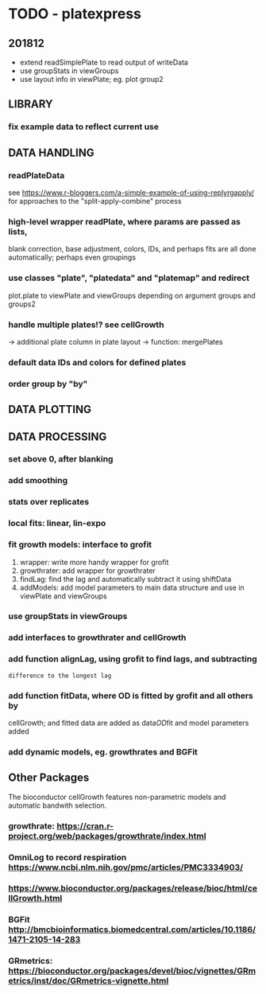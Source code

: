 # TODO - platexpress

## 201812
* extend readSimplePlate to read output of writeData
* use groupStats in viewGroups
* use layout info in viewPlate; eg. plot group2

## LIBRARY
### fix example data to reflect current use

## DATA HANDLING
### readPlateData
see https://www.r-bloggers.com/a-simple-example-of-using-replyrgapply/
for approaches to the "split-apply-combine" process
### high-level wrapper readPlate, where params are passed as lists,
blank correction, base adjustment, colors, IDs, and perhaps fits
are all done automatically; perhaps even groupings
### use classes "plate", "platedata" and "platemap" and redirect 
plot.plate to viewPlate and viewGroups depending on argument groups and groups2
### handle multiple plates!? see cellGrowth
-> additional plate column in plate layout
-> function: mergePlates 
### default data IDs and colors for defined plates
### order group by "by"

## DATA PLOTTING

## DATA PROCESSING
### set above 0, after blanking
### add smoothing
### stats over replicates
### local fits: linear, lin-expo
### fit growth models: interface to grofit
1. wrapper: write more handy wrapper for grofit 
2. growthrater: add wrapper for growthrater
3. findLag: find the lag and automatically subtract it using shiftData
4. addModels: add model parameters to main data structure and use in 
viewPlate and viewGroups
### use groupStats in viewGroups
### add interfaces to growthrater and cellGrowth
### add function alignLag, using grofit to find lags, and subtracting
    difference to the longest lag
### add function fitData, where OD is fitted by grofit and all others by
cellGrowth; and fitted data are added as data$OD$fit and model parameters
added
### add dynamic models, eg. growthrates and BGFit


## Other Packages

The bioconductor cellGrowth features non-parametric models and automatic
bandwith selection. 

### growthrate: https://cran.r-project.org/web/packages/growthrate/index.html
### OmniLog to record respiration https://www.ncbi.nlm.nih.gov/pmc/articles/PMC3334903/
### https://www.bioconductor.org/packages/release/bioc/html/cellGrowth.html
### BGFit http://bmcbioinformatics.biomedcentral.com/articles/10.1186/1471-2105-14-283
### GRmetrics: https://bioconductor.org/packages/devel/bioc/vignettes/GRmetrics/inst/doc/GRmetrics-vignette.html

